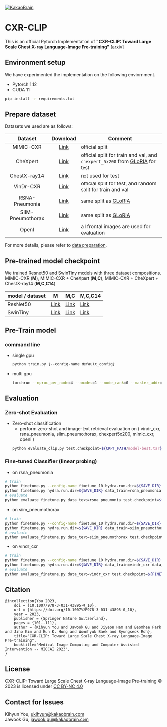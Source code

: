 [![KakaoBrain](https://img.shields.io/badge/kakao-brain-ffcd00.svg)](http://kakaobrain.com/)

# CXR-CLIP
This is an official Pytorch Implementation of **"CXR-CLIP: Toward Large Scale Chest X-ray Language-Image Pre-training"** [[arxiv]](https://arxiv.org/abs/2310.13292)

## Environment setup
We have experimented the implementation on the following enviornment.
- Pytorch 1.12
- CUDA 11
```bash
pip install -r requirements.txt
```

## Prepare dataset
Datasets we used are as follows:

|           Dataset |                                                                            Download |              Comment |
|:-----------------:|:-----------------------------------------------------------------------------------:|----------------------|
| MIMIC-CXR         | [Link](https://physionet.org/content/mimic-cxr-jpg/2.0.0/)                          | official split       |
| CheXpert          | [Link](https://stanfordmlgroup.github.io/competitions/chexpert/)                    | official split for train and val, and `chexpert_5x200` from [GLoRIA](https://stanfordmedicine.app.box.com/s/j5h7q99f3pfi7enc0dom73m4nsm6yzvh) for test |
| ChestX-ray14      | [Link](https://nihcc.app.box.com/v/ChestXray-NIHCC)                                 | not used for test    |
| VinDr-CXR         | [Link](https://physionet.org/content/vindr-cxr/1.0.0/)                              | official split for test, and random split for train and val |
| RSNA-Pneumonia    | [Link](https://www.kaggle.com/competitions/rsna-pneumonia-detection-challenge/data) | same split as [GLoRIA](https://github.com/marshuang80/gloria/blob/416466af1036294301a872e4da169fefc137a192/gloria/datasets/preprocess_datasets.py#L49-L50) |
| SIIM-Pneumothorax | [Link](https://www.kaggle.com/competitions/siim-acr-pneumothorax-segmentation/data) | same split as [GLoRIA](https://github.com/marshuang80/gloria/blob/416466af1036294301a872e4da169fefc137a192/gloria/datasets/preprocess_datasets.py#L90-L91) |
| OpenI | [Link](https://openi.nlm.nih.gov/faq#collection) | all frontal images are used for evaluation |

For more details, please refer to [data preparation](datasets/README.md).

## Pre-trained model checkpoint
We trained Resnet50 and SwinTiny models with three dataset compositions.  
MIMIC-CXR (**M**), MIMIC-CXR + CheXpert (**M,C**), MIMIC-CXR + CheXpert + ChestX-ray14 (**M,C,C14**)

| model / dataset |  M  | M,C | M,C,C14 | 
|---------------|--------------------|------------------------|-|
| ResNet50      |  [Link](https://arena.kakaocdn.net/brainrepo/models/cxr-clip/f982386ef38aa3ecd6ce1f8f928e8aa8/r50_m.tar)   |   [Link](https://arena.kakaocdn.net/brainrepo/models/cxr-clip/f7ebbe4ad815868905d0820dbbde3662/r50_mc.tar)  | [Link](https://arena.kakaocdn.net/brainrepo/models/cxr-clip/de4b5e4ae2047c1fb7960ddcd8d861cb/r50_mcc.tar) |
| SwinTiny      |  [Link](https://arena.kakaocdn.net/brainrepo/models/cxr-clip/a21ef120894e072ae77434daf6b98b72/swint_m.tar)   |   [Link](https://arena.kakaocdn.net/brainrepo/models/cxr-clip/97cbbdfb347d22ea44e95a70c7b0520a/swint_mc.tar)   | [Link](https://arena.kakaocdn.net/brainrepo/models/cxr-clip/a25ce760064591c899f67c97ed7790de/swint_mcc.tar) |

## Pre-Train model
### command line
* single gpu
    ```bash
    python train.py {--config-name default_config}
    ```
* multi gpu
    ```bash
    torchrun --nproc_per_node=4 --nnodes=1 --node_rank=0 --master_addr=127.0.0.1 --master_port=45678 train.py {--config-name default_config}
    ```

## Evaluation
### Zero-shot Evaluation
* Zero-shot classification
  * perform zero-shot and image-text retrieval evaluation
    on ( vindr_cxr, rsna_pneumonia, siim_pneumothorax, chexpert5x200, mimic_cxr, openi )
  ```bash
  python evaluate_clip.py test.checkpoint=${CKPT_PATH/model-best.tar}
  ```

### Fine-tuned Classifier (linear probing)
* on rsna_pneumonia
```bash
# train
python finetune.py --config-name finetune_10 hydra.run.dir=${SAVE_DIR} data_train=rsna_pneumonia data_valid=rsna_pneumonia model.load_backbone_weights=${CKPT_PATH/model-best.tar} # 10%
python finetune.py hydra.run.dir=${SAVE_DIR} data_train=rsna_pneumonia data_valid=rsna_pneumonia model.load_backbone_weights=${CKPT_PATH/model-best.tar} # 100%
# evaluate
python evaluate_finetune.py data_test=rsna_pneumonia test.checkpoint=${FINETUNED_CKPT_PATH/model-best.tar}
```
* on siim_pneumothorax
```bash
# train
python finetune.py --config-name finetune_10 hydra.run.dir=${SAVE_DIR} data_train=siim_pneumothorax data_valid=siim_pneumothorax model.load_backbone_weights=${CKPT_PATH/model-best.tar} # 10%
python finetune.py hydra.run.dir=${SAVE_DIR} data_train=siim_pneumothorax data_valid=siim_pneumothorax model.load_backbone_weights=${CKPT_PATH/model-best.tar} # 100%
# evaluate
python evaluate_finetune.py data_test=siim_pneumothorax test.checkpoint=${FINETUNED_CKPT_PATH/model-best.tar}
```
* on vindr_cxr
```bash
# train
python finetune.py --config-name finetune_10 hydra.run.dir=${SAVE_DIR} data_train=vindr_cxr data_valid=vindr_cxr model.load_backbone_weights=${CKPT_PATH/model-best.tar} # 10%
python finetune.py hydra.run.dir=${SAVE_DIR} data_train=vindr_cxr data_valid=vindr_cxr model.load_backbone_weights=${CKPT_PATH/model-best.tar} # 100%
# evaluate
python evaluate_finetune.py data_test=vindr_cxr test.checkpoint=${FINETUNED_CKPT_PATH/model-best.tar}
```
## Citation
```
@incollection{You_2023,
	doi = {10.1007/978-3-031-43895-0_10},
	url = {https://doi.org/10.1007%2F978-3-031-43895-0_10},
	year = 2023,
	publisher = {Springer Nature Switzerland},
	pages = {101--111},
	author = {Kihyun You and Jawook Gu and Jiyeon Ham and Beomhee Park and Jiho Kim and Eun K. Hong and Woonhyuk Baek and Byungseok Roh},
	title="CXR-CLIP: Toward Large Scale Chest X-ray Language-Image Pre-training",
	booktitle="Medical Image Computing and Computer Assisted Intervention -- MICCAI 2023",
}
```
## License
CXR-CLIP: Toward Large Scale Chest X-ray Language-Image Pre-training © 2023 is licensed under [CC BY-NC 4.0](https://creativecommons.org/licenses/by-nc/4.0/?ref=chooser-v1)

## Contact for Issues
Kihyun You, [ukihyun@kakaobrain.com](ukihyun@kakaobrain.com)  
Jawook Gu, [jawook.gu@kakaobrain.com](jawook.gu@kakaobrain.com)
